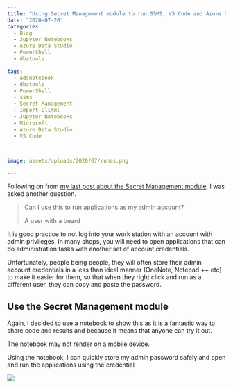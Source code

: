 ```yaml
---
title: "Using Secret Management module to run SSMS, VS Code and Azure Data Studio as another user"
date: "2020-07-20" 
categories:
  - Blog
  - Jupyter Notebooks
  - Azure Data Studio
  - PowerShell
  - dbatools

tags:
  - adsnotebook
  - dbatools
  - PowerShell
  - ssms
  - Secret Management
  - Import-CliXml
  - Jupyter Notebooks
  - Microsoft
  - Azure Data Studio
  - VS Code



image: assets/uploads/2020/07/runas.png

---
```

Following on from [my last post about the Secret Management module](https://blog.robsewell.com/blog/jupyter%20notebooks/azure%20data%20studio/powershell/dbatools/good-bye-import-clixml-use-the-secrets-management-module-for-your-labs-and-demos/). I was asked another question.  

> Can I use this to run applications as my admin account?
> 
> A user with a beard

It is good practice to not log into your work station with an account with admin privileges. In many shops, you will need to open applications that can do administration tasks with another set of account credentials.

Unfortunately, people being people, they will often store their admin account credentials in a less than ideal manner (OneNote, Notepad ++ etc) to make it easier for them, so that when they right click and run as a different user, they can copy and paste the password.

Use the Secret Management module
--------------------------------

Again, I decided to use a notebook to show this as it is a fantastic way to share code and results and because it means that anyone can try it out.

The notebook may not render on a mobile device.

<script src="https://gist.github.com/SQLDBAWithABeard/24806c29603aded310198dab5430b37a.js?file-secret_management_opening_programmes_with_other_credentials-ipynb"></script>

Using the notebook, I can quickly store my admin password safely and open and run the applications using the credential

![](https://blog.robsewell.com/assets/uploads/2020/07/runas.png)
